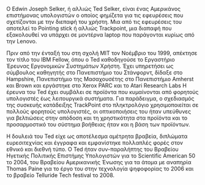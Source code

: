 Ο Edwin Joseph Selker, ή αλλιώς Ted Selker, είναι ένας Αμερικάνος επιστήμονας υπολογιστών ο οποίος φημίζετα για τις εφευρέσεις που σχετίζονται με την διεπαφή του χρήστη. Μια από τις εφευρέσεις του αποτελεί το Pointing stick ή αλλιώς Trackpoint, μια διαπαφή που εξακολουθεί να υπάρχει σε μοντέρνα laptop που παράγονται κυρίως από την Lenovo.

Πριν από την ένταξή του στη σχολή MIT τον Νοέμβριο του 1999, απέκτησε τον τίτλο του IBM Fellow, όπου ο Ted καθοδηγούσε το Εργαστήριο Έρευνας Εργονομικών Συστημάτων Χρήστη. Έχει υπηρετήσει ως σύμβουλος καθηγητής στο Πανεπιστήμιο του Στάνφορντ, δίδαξε στο Hampshire, Πανεπιστήμιο της Μασαχουσέτης στο Πανεπιστήμιο Amherst και Brown και εργάστηκε στο Xerox PARC και το Atari Research Labs Η έρευνα του Ted έχει συμβάλει σε προϊόντα που κυμαίνονται από φορητούς υπολογιστές έως λειτουργικά συστήματα. Για παράδειγμα, ο σχεδιασμός της συσκευής κατάδειξης TrackPoint στο πληκτρολόγιο χρησιμοποιείται σε πολλούς φορητούς υπολογιστές, οι οπτικοποιήσεις του ήταν υπεύθυνες για βελτιώσεις στην απόδοση και τη χρηστικότητα στα προϊόντα και το προσαρμοστικό του σύστημα βοήθειας ήταν και η βάση των προϊόντων.

Η δουλειά του Ted είχε ως αποτέλεσμα αμέτρητα βραβεία, διπλώματα ευρεσιτεχνίας και έγγραφα και εμφανίστηκε πολλαπλές φορές στον εθνικό και διεθνή τύπο. Ο Ted ήταν συν-παραλήπτης του Βραβείου Ηγετικής Πολιτικής Επιστήμης Υπολογιστών για το Scientific American 50 το 2004, του Βραβείου Αμερικανικής Ένωσης για τα άτομα με αναπηρία Thomas Paine για το έργο του στην τεχνολογία ψηφοφορίας το 2006 και το βραβείο Telluride Tech festival το 2008.

